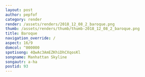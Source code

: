 ```yaml
---
layout: post
author: pepfof
category: render
render: /assets/renders/2018_12_08_2_baroque.png
thumb: /assets/renders/thumb/thumb-2018_12_08_2_baroque.png
title: Baroque
navigation_override: /
aspect: 16/9
domcol: ^000000
spotisong: 4QwAc3AmEZKhiDhCXqosKl
songname: Manhattan Skyline
songautr: a-ha
postid: 93
---
```


<!--USER BEGIN 1-->

<!--USER END 1-->

<!--more-->
<!--USER BEGIN 2-->

<!--USER END 2-->

